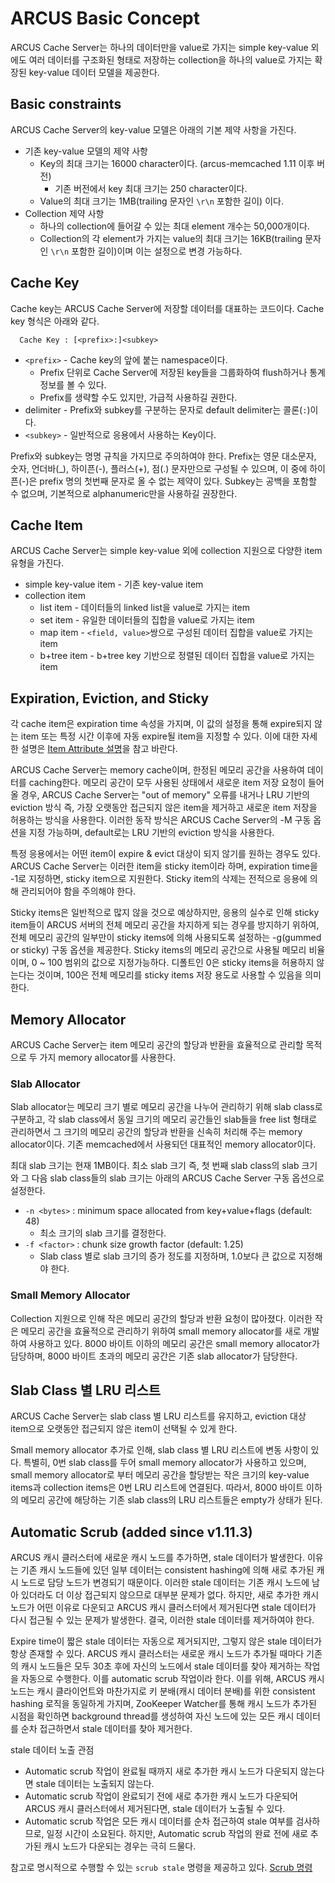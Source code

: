 # ARCUS Basic Concept
ARCUS Cache Server는 하나의 데이터만을 value로 가지는 simple key-value 외에도
여러 데이터를 구조화된 형태로 저장하는 collection을 하나의 value로 가지는
확장된 key-value 데이터 모델을 제공한다.

## Basic constraints
ARCUS Cache Server의 key-value 모델은 아래의 기본 제약 사항을 가진다.

- 기존 key-value 모델의 제약 사항
  - Key의 최대 크기는 16000 character이다. (arcus-memcached 1.11 이후 버전)
    - 기존 버전에서 key 최대 크기는 250 character이다.
  - Value의 최대 크기는 1MB(trailing 문자인 `\r\n` 포함한 길이) 이다.
- Collection 제약 사항
  - 하나의 collection에 들어갈 수 있는 최대 element 개수는 50,000개이다.
  - Collection의 각 element가 가지는 value의 최대 크기는 16KB(trailing 문자인 `\r\n` 포함한 길이)이며 이는 설정으로 변경 가능하다.

## Cache Key
Cache key는 ARCUS Cache Server에 저장할 데이터를 대표하는 코드이다. Cache key 형식은 아래와 같다.
```
  Cache Key : [<prefix>:]<subkey>
```

- `<prefix>` - Cache key의 앞에 붙는 namespace이다.
  - Prefix 단위로 Cache Server에 저장된 key들을 그룹화하여 flush하거나 통계 정보를 볼 수 있다.
  - Prefix를 생략할 수도 있지만, 가급적 사용하길 권한다.
- delimiter - Prefix와 subkey를 구분하는 문자로 default delimiter는 콜론(`:`)이다.
- `<subkey>` - 일반적으로 응용에서 사용하는 Key이다.

Prefix와 subkey는 명명 규칙을 가지므로 주의하여야 한다.
Prefix는 영문 대소문자, 숫자, 언더바(_), 하이픈(-), 플러스(+), 점(.) 문자만으로 구성될 수 있으며,
이 중에 하이픈(-)은 prefix 명의 첫번째 문자로 올 수 없는 제약이 있다.
Subkey는 공백을 포함할 수 없으며, 기본적으로 alphanumeric만을 사용하길 권장한다.

## Cache Item

ARCUS Cache Server는 simple key-value 외에 collection 지원으로 다양한 item 유형을 가진다.

- simple key-value item - 기존 key-value item
- collection item
  - list item - 데이터들의 linked list을 value로 가지는 item
  - set item - 유일한 데이터들의 집합을 value로 가지는 item
  - map item - `<field, value>`쌍으로 구성된 데이터 집합을 value로 가지는 item
  - b+tree item - b+tree key 기반으로 정렬된 데이터 집합을 value로 가지는 item

## Expiration, Eviction, and Sticky

각 cache item은 expiration time 속성을 가지며,
이 값의 설정을 통해 expire되지 않는 item 또는 특정 시간 이후에 자동 expire될 item을 지정할 수 있다.
이에 대한 자세한 설명은 [Item Attribute 설명](item-attributes.md)을 참고 바란다.

ARCUS Cache Server는 memory cache이며, 한정된 메모리 공간을 사용하여 데이터를 caching한다.
메모리 공간이 모두 사용된 상태에서 새로운 item 저장 요청이 들어올 경우,
ARCUS Cache Server는 "out of memory" 오류를 내거나 LRU 기반의 eviction 방식
즉, 가장 오랫동안 접근되지 않은 item을 제거하고 새로운 item 저장을 허용하는 방식을 사용한다.
이러한 동작 방식은 ARCUS Cache Server의 -M 구동 옵션을 지정 가능하며,
default로는 LRU 기반의 eviction 방식을 사용한다.

특정 응용에서는 어떤 item이 expire & evict 대상이 되지 않기를 원하는 경우도 있다.
ARCUS Cache Server는 이러한 item을 sticky item이라 하며,
expiration time을 -1로 지정하면, sticky item으로 지원한다.
Sticky item의 삭제는 전적으로 응용에 의해 관리되어야 함을 주의해야 한다.

Sticky items은 일반적으로 많지 않을 것으로 예상하지만,
응용의 실수로 인해 sticky item들이 ARCUS 서버의 전체 메모리 공간을 차지하게 되는 경우를 방지하기 위하여,
전체 메모리 공간의 일부만이 sticky items에 의해 사용되도록 설정하는 -g(gummed or sticky) 구동 옵션을 제공한다.
Sticky items의 메모리 공간으로 사용될 메모리 비율이며, 0 ~ 100 범위의 값으로 지정가능하다.
디폴트인 0은 sticky items을 허용하지 않는다는 것이며,
100은 전체 메모리를 sticky items 저장 용도로 사용할 수 있음을 의미한다.

## Memory Allocator

ARCUS Cache Server는 item 메모리 공간의 할당과 반환을 효율적으로 관리할 목적으로
두 가지 memory allocator를 사용한다.

### Slab Allocator

Slab allocator는 메모리 크기 별로 메모리 공간을 나누어 관리하기 위해 slab class로 구분하고,
각 slab class에서 동일 크기의 메모리 공간들인 slab들을 free list 형태로 관리하면서
그 크기의 메모리 공간의 할당과 반환을 신속히 처리해 주는 memory allocator이다.
기존 memcached에서 사용되던 대표적인 memory allocator이다.

최대 slab 크기는 현재 1MB이다. 최소 slab 크기 즉, 첫 번째 slab class의 slab 크기와
그 다음 slab class들의 slab 크기는 아래의 ARCUS Cache Server 구동 옵션으로 설정한다.

- `-n <bytes>` : minimum space allocated from key+value+flags (default: 48)
  - 최소 크기의 slab 크기를 결정한다.
- `-f <factor>` : chunk size growth factor (default: 1.25)
  - Slab class 별로 slab 크기의 증가 정도를 지정하며, 1.0보다 큰 값으로 지정해야 한다.

### Small Memory Allocator

Collection 지원으로 인해 작은 메모리 공간의 할당과 반환 요청이 많아졌다.
이러한 작은 메모리 공간을 효율적으로 관리하기 위하여
small memory allocator를 새로 개발하여 사용하고 있다.
8000 바이트 이하의 메모리 공간은 small memory allocator가 담당하며,
8000 바이트 초과의 메모리 공간은 기존 slab allocator가 담당한다.

## Slab Class 별 LRU 리스트

ARCUS Cache Server는 slab class 별 LRU 리스트를 유지하고,
eviction 대상 item으로 오랫동안 접근되지 않은 item이 선택될 수 있게 한다.

Small memory allocator 추가로 인해, slab class 별 LRU 리스트에 변동 사항이 있다.
특별히, 0번 slab class를 두어 small memory allocator가 사용하고 있으며,
small memory allocator로 부터 메모리 공간을 할당받는
작은 크기의 key-value items과 collection items은 0번 LRU 리스트에 연결된다.
따라서, 8000 바이트 이하의 메모리 공간에 해당하는
기존 slab class의 LRU 리스트들은 empty가 상태가 된다.

## Automatic Scrub (added since v1.11.3)

ARCUS 캐시 클러스터에 새로운 캐시 노드를 추가하면, stale 데이터가 발생한다.
이유는 기존 캐시 노드들에 있던 일부 데이터는 consistent hashing에 의해 새로 추가된 캐시 노드로 담당 노드가 변경되기 때문이다.
이러한 stale 데이터는 기존 캐시 노드에 남아 있더라도 더 이상 접근되지 않으므로 대부분 문제가 없다.
하지만, 새로 추가한 캐시 노드가 어떤 이유로 다운되고 ARCUS 캐시 클러스터에서 제거된다면 stale 데이터가 다시 접근될 수 있는 문제가 발생한다.
결국, 이러한 stale 데이터를 제거하여야 한다.

Expire time이 짧은 stale 데이터는 자동으로 제거되지만, 그렇지 않은 stale 데이터가 항상 존재할 수 있다.
ARCUS 캐시 클러스터는 새로운 캐시 노드가 추가될 때마다 기존의 캐시 노드들은 모두 30초 후에 자신의 노드에서 stale 데이터를 찾아 제거하는 작업을 자동으로 수행한다.
이를 automatic scrub 작업이라 한다. 이를 위해, ARCUS 캐시 노드는 캐시 클라이언트와 마찬가지로 키 분배(캐시 데이터 분배)를 위한 consistent hashing 로직을 동일하게 가지며,
ZooKeeper Watcher를 통해 캐시 노드가 추가된 시점을 확인하면 background thread를 생성하여 자신 노드에 있는 모든 캐시 데이터를 순차 접근하면서 stale 데이터를 찾아 제거한다.

stale 데이터 노출 관점
- Automatic scrub 작업이 완료될 때까지 새로 추가한 캐시 노드가 다운되지 않는다면 stale 데이터는 노출되지 않는다.
- Automatic scrub 작업이 완료되기 전에 새로 추가한 캐시 노드가 다운되어 ARCUS 캐시 클러스터에서 제거된다면, stale 데이터가 노출될 수 있다.
- Automatic scrub 작업은 모든 캐시 데이터를 순차 접근하여 stale 여부를 검사하므로, 일정 시간이 소요된다.
하지만, Automatic scrub 작업의 완료 전에 새로 추가된 캐시 노드가 다운되는 경우는 극히 드물다.

참고로 명시적으로 수행할 수 있는 `scrub stale` 명령을 제공하고 있다. [Scrub 명령](ascii-protocol/09-administration.md#scrub)
